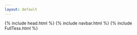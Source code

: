 ```yaml
---
layout: default
---
```

{% include head.html %}
{% include navbar.html %}
{% include FullTess.html %}


